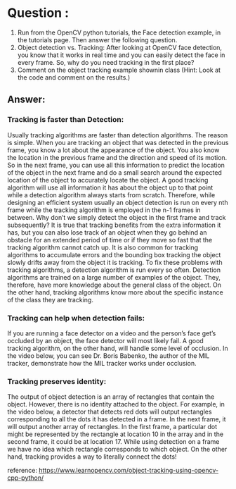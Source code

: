 # Question :
1. Run from the OpenCV python tutorials, the Face detection example, in
the tutorials page. Then answer the following question.
2. Object detection vs. Tracking: After looking at OpenCV face detection,
you know that it works in real time and you can easily detect the face in
every frame. So, why do you need tracking in the first place?
3. Comment on the object tracking example shownin class (Hint: Look at
the code and comment on the results.)

## Answer:
### Tracking is faster than Detection:
Usually tracking algorithms are faster than detection algorithms. The reason is simple. When you are tracking an object that was detected in the previous frame, you know a lot about the appearance of the object. You also know the location in the previous frame and the direction and speed of its motion. So in the next frame, you can use all this information to predict the location of the object in the next frame and do a small search around the expected location of the object to accurately locate the object. A good tracking algorithm will use all information it has about the object up to that point while a detection algorithm always starts from scratch. Therefore, while designing an efficient system usually an object detection is run on every nth frame while the tracking algorithm is employed in the n-1 frames in between. Why don’t we simply detect the object in the first frame and track subsequently? It is true that tracking benefits from the extra information it has, but you can also lose track of an object when they go behind an obstacle for an extended period of time or if they move so fast that the tracking algorithm cannot catch up. It is also common for tracking algorithms to accumulate errors and the bounding box tracking the object slowly drifts away from the object it is tracking. To fix these problems with tracking algorithms, a detection algorithm is run every so often. Detection algorithms are trained on a large number of examples of the object. They, therefore, have more knowledge about the general class of the object. On the other hand, tracking algorithms know more about the specific instance of the class they are tracking.
### Tracking can help when detection fails: 
If you are running a face detector on a video and the person’s face get’s occluded by an object, the face detector will most likely fail. A good tracking algorithm, on the other hand, will handle some level of occlusion. In the video below, you can see Dr. Boris Babenko, the author of the MIL tracker, demonstrate how the MIL tracker works under occlusion.
### Tracking preserves identity: 
The output of object detection is an array of rectangles that contain the object. However, there is no identity attached to the object. For example, in the video below, a detector that detects red dots will output rectangles corresponding to all the dots it has detected in a frame. In the next frame, it will output another array of rectangles. In the first frame, a particular dot might be represented by the rectangle at location 10 in the array and in the second frame, it could be at location 17. While using detection on a frame we have no idea which rectangle corresponds to which object. On the other hand, tracking provides a way to literally connect the dots!

reference: https://www.learnopencv.com/object-tracking-using-opencv-cpp-python/
